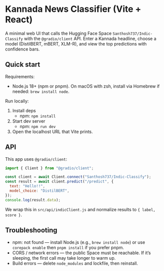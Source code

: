 # Kannada News Classifier (Vite + React)

A minimal web UI that calls the Hugging Face Space `Santhosh737/Indic-Classify` with the `@gradio/client` API. Enter a Kannada headline, choose a model (DistilBERT, mBERT, XLM-R), and view the top predictions with confidence bars.

## Quick start

Requirements:
- Node.js 18+ (npm or pnpm). On macOS with zsh, install via Homebrew if needed: `brew install node`.

Run locally:
1. Install deps
	- npm: `npm install`
2. Start dev server
	- npm: `npm run dev`
3. Open the localhost URL that Vite prints.

## API

This app uses `@gradio/client`:

```js
import { Client } from "@gradio/client";

const client = await Client.connect("Santhosh737/Indic-Classify");
const result = await client.predict("/predict", {
  text: "Hello!!",
  model_choice: "DistilBERT",
});
console.log(result.data);
```

We wrap this in `src/api/indicClient.js` and normalize results to `{ label, score }`.

## Troubleshooting

- npm: not found — install Node.js (e.g., `brew install node`) or use `corepack enable` then `pnpm install` if you prefer pnpm.
- CORS / network errors — the public Space must be reachable. If it’s sleeping, the first call may take longer to warm up.
- Build errors — delete `node_modules` and lockfile, then reinstall.
